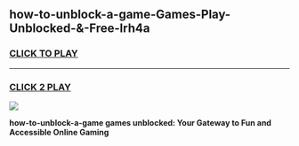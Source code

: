 
## how-to-unblock-a-game-Games-Play-Unblocked-&-Free-lrh4a
<h3>
<a href="https://premium76.site?title=how-to-unblock-a-game&ref=24A">CLICK TO PLAY</a></h3>
<hr>

<h3>
<a href="https://premium76.site?title=how-to-unblock-a-game&ref=24A">CLICK 2 PLAY</a>
  
</h3>

<a href="https://premium76.site?title=how-to-unblock-a-game&ref=24A"><img src="https://clearcache.store/games.png"></a>


**how-to-unblock-a-game games unblocked: Your Gateway to Fun and Accessible Online Gaming**
